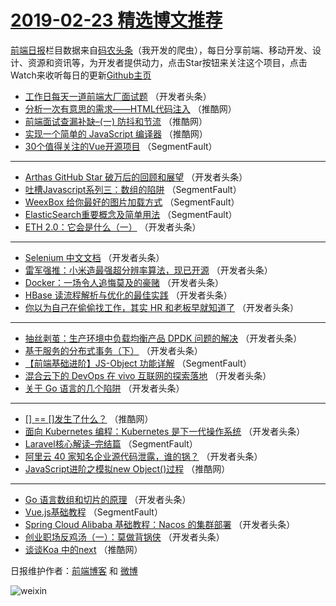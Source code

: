 # [2019-02-23 精选博文推荐](http://hao.caibaojian.com/date/2019/02/23)

[前端日报](http://caibaojian.com/c/news)栏目数据来自[码农头条](http://hao.caibaojian.com/)（我开发的爬虫），每日分享前端、移动开发、设计、资源和资讯等，为开发者提供动力，点击Star按钮来关注这个项目，点击Watch来收听每日的更新[Github主页](https://github.com/kujian/frontendDaily)
* [工作日每天一道前端大厂面试题](http://hao.caibaojian.com/101711.html) （开发者头条）
* [分析一次有意思的需求——HTML代码注入](http://hao.caibaojian.com/101768.html) （推酷网）
* [前端面试查漏补缺&#8211;(一) 防抖和节流](http://hao.caibaojian.com/101772.html) （推酷网）
* [实现一个简单的 JavaScript 编译器](http://hao.caibaojian.com/101770.html) （推酷网）
* [30个值得关注的Vue开源项目](http://hao.caibaojian.com/101696.html) （SegmentFault）

***
* [Arthas GitHub Star 破万后的回顾和展望](http://hao.caibaojian.com/101730.html) （开发者头条）
* [吐槽Javascript系列三：数组的陷阱](http://hao.caibaojian.com/101701.html) （SegmentFault）
* [WeexBox 给你最好的图片加载方式](http://hao.caibaojian.com/101704.html) （SegmentFault）
* [ElasticSearch重要概念及简单用法](http://hao.caibaojian.com/101695.html) （SegmentFault）
* [ETH 2.0：它会是什么（一）](http://hao.caibaojian.com/101727.html) （开发者头条）

***
* [Selenium 中文文档](http://hao.caibaojian.com/101706.html) （开发者头条）
* [雷军强推：小米造最强超分辨率算法，现已开源](http://hao.caibaojian.com/101738.html) （开发者头条）
* [Docker：一场令人追悔莫及的豪赌](http://hao.caibaojian.com/101717.html) （开发者头条）
* [HBase 读流程解析与优化的最佳实践](http://hao.caibaojian.com/101728.html) （开发者头条）
* [你以为自己在偷偷找工作，其实 HR 和老板早就知道了](http://hao.caibaojian.com/101707.html) （开发者头条）

***
* [抽丝剥茧：生产环境中负载均衡产品 DPDK 问题的解决](http://hao.caibaojian.com/101739.html) （开发者头条）
* [基于服务的分布式事务（下）](http://hao.caibaojian.com/101718.html) （开发者头条）
* [【前端基础进阶】JS-Object 功能详解](http://hao.caibaojian.com/101697.html) （SegmentFault）
* [混合云下的 DevOps 在 vivo 互联网的探索落地](http://hao.caibaojian.com/101729.html) （开发者头条）
* [关于 Go 语言的几个陷阱](http://hao.caibaojian.com/101708.html) （开发者头条）

***
* [[] == []发生了什么？](http://hao.caibaojian.com/101764.html) （推酷网）
* [面向 Kubernetes 编程：Kubernetes 是下一代操作系统](http://hao.caibaojian.com/101719.html) （开发者头条）
* [Laravel核心解读&#8211;完结篇](http://hao.caibaojian.com/101698.html) （SegmentFault）
* [阿里云 40 家知名企业源代码泄露，谁的锅？](http://hao.caibaojian.com/101709.html) （开发者头条）
* [JavaScript进阶之模拟new Object()过程](http://hao.caibaojian.com/101765.html) （推酷网）

***
* [Go 语言数组和切片的原理](http://hao.caibaojian.com/101720.html) （开发者头条）
* [Vue.js基础教程](http://hao.caibaojian.com/101699.html) （SegmentFault）
* [Spring Cloud Alibaba 基础教程：Nacos 的集群部署](http://hao.caibaojian.com/101731.html) （开发者头条）
* [创业职场反鸡汤（一）：莫做背锅侠](http://hao.caibaojian.com/101710.html) （开发者头条）
* [谈谈Koa 中的next](http://hao.caibaojian.com/101766.html) （推酷网）

日报维护作者：[前端博客](http://caibaojian.com/) 和 [微博](http://caibaojian.com/go/weibo)

![weixin](https://user-images.githubusercontent.com/3055447/38468989-651132ac-3b80-11e8-8e6b-15122322a9d7.png)